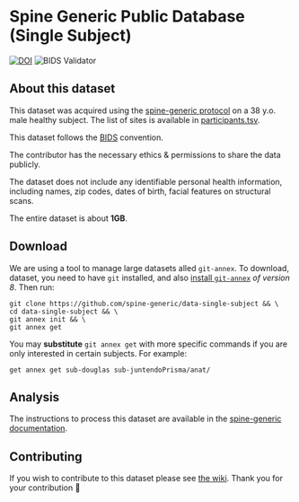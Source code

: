 # Spine Generic Public Database (Single Subject)
[![DOI](https://zenodo.org/badge/DOI/10.5281/zenodo.4299148.svg)](https://doi.org/10.5281/zenodo.4299148)
![BIDS Validator](https://github.com/spine-generic/data-single-subject/workflows/BIDS%20Validator/badge.svg)
## About this dataset

This dataset was acquired using the [spine-generic protocol](http://spinalcordmri.org/protocols)
on a 38 y.o. male healthy subject. The list of sites is available in [participants.tsv](./participants.tsv).

This dataset follows the [BIDS](https://bids.neuroimaging.io/) convention.

The contributor has the necessary ethics & permissions to share the data publicly.

The dataset does not include any identifiable personal health information, including names,
zip codes, dates of birth, facial features on structural scans.

The entire dataset is about **1GB**.

## Download

We are using a tool to manage large datasets alled `git-annex`. To download, dataset, you need to have `git` installed, and also [install `git-annex`](https://git-annex.branchable.com/install/) *of version 8*. Then run:

~~~
git clone https://github.com/spine-generic/data-single-subject && \
cd data-single-subject && \
git annex init && \
git annex get
~~~

You may **substitute** `git annex get` with more specific commands if you are only interested in certain subjects. For example:

```
get annex get sub-douglas sub-juntendoPrisma/anat/
```


## Analysis

The instructions to process this dataset are available in the [spine-generic documentation](https://spine-generic.readthedocs.io/en/latest/analysis-pipeline.html).

## Contributing

If you wish to contribute to this dataset please see [the wiki](https://github.com/spine-generic/spine-generic/wiki/git-annex). Thank you for your contribution 🎉 
